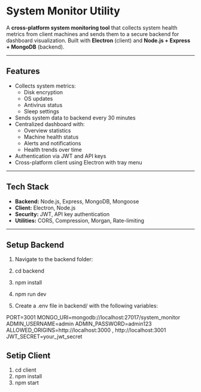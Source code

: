 # System Monitor Utility

A **cross-platform system monitoring tool** that collects system health metrics from client machines and sends them to a secure backend for dashboard visualization. Built with **Electron** (client) and **Node.js + Express + MongoDB** (backend).

---

## Features

- Collects system metrics:
  - Disk encryption
  - OS updates
  - Antivirus status
  - Sleep settings
- Sends system data to backend every 30 minutes
- Centralized dashboard with:
  - Overview statistics
  - Machine health status
  - Alerts and notifications
  - Health trends over time
- Authentication via JWT and API keys
- Cross-platform client using Electron with tray menu

---

## Tech Stack

- **Backend:** Node.js, Express, MongoDB, Mongoose
- **Client:** Electron, Node.js
- **Security:** JWT, API key authentication
- **Utilities:**  CORS, Compression, Morgan, Rate-limiting

---
## Setup Backend

1. Navigate to the backend folder:

1. cd backend
2. npm install
3. npm run dev

2. Create a .env file in backend/ with the following variables:

PORT=3001
MONGO_URI=mongodb://localhost:27017/system_monitor
ADMIN_USERNAME=admin
ADMIN_PASSWORD=admin123
ALLOWED_ORIGINS=http://localhost:3000 , http://localhost:3001
JWT_SECRET=your_jwt_secret

## Setip Client

1. cd client
2. npm install
3. npm start





